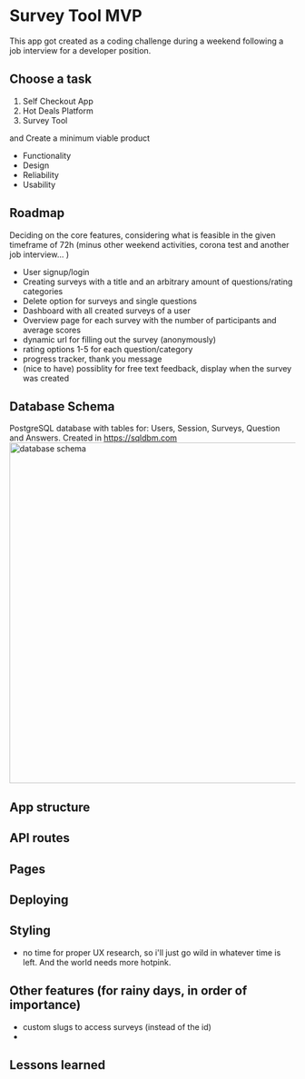# Survey Tool MVP

This app got created as a coding challenge during a weekend following a job interview for a developer position.

## Choose a task

1. Self Checkout App
2. Hot Deals Platform
3. Survey Tool

and Create a minimum viable product

- Functionality
- Design
- Reliability
- Usability

## Roadmap

Deciding on the core features, considering what is feasible in the given timeframe of 72h (minus other weekend activities, corona test and another job interview... )

- User signup/login
- Creating surveys with a title and an arbitrary amount of questions/rating categories
- Delete option for surveys and single questions
- Dashboard with all created surveys of a user
- Overview page for each survey with the number of participants and average scores
- dynamic url for filling out the survey (anonymously)
- rating options 1-5 for each question/category
- progress tracker, thank you message
- (nice to have) possiblity for free text feedback, display when the survey was created

## Database Schema

PostgreSQL database with tables for: Users, Session, Surveys, Question and Answers. Created in https://sqldbm.com
<img src="" width="600" alt='database schema'>

## App structure

## API routes

## Pages

## Deploying

## Styling

- no time for proper UX research, so i'll just go wild in whatever time is left. And the world needs more hotpink.

## Other features (for rainy days, in order of importance)

- custom slugs to access surveys (instead of the id)
-

## Lessons learned
